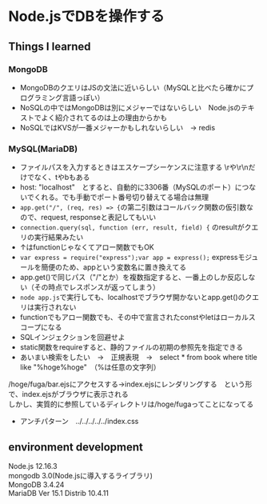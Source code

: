 # Node.jsでDBを操作する

## Things I learned

### MongoDB

-  MongoDBのクエリはJSの文法に近いらしい（MySQLと比べたら確かにプログラミング言語っぽい）
-  NoSQLの中ではMongoDBは別にメジャーではないらしい　Node.jsのテキストでよく紹介されてるのは上の理由からかも
-  NoSQLではKVSが一番メジャーかもしれないらしい　→ redis

### MySQL(MariaDB)

-  ファイルパスを入力するときはエスケープシーケンスに注意する \rや\r\nだけでなく、tやbもある
-  host: "localhost"　とすると、自動的に3306番（MySQLのポート）につないでくれる。でも手動でポート番号切り替えてる場合は無理
-  `app.get("/", (req, res) => {`の第二引数はコールバック関数の仮引数なので、request, responseと表記してもいい
-  `connection.query(sql, function (err, result, field) {` のresultがクエリの実行結果みたい
-  ↑はfunctionじゃなくてアロー関数でもOK
-  `var express = require("express");var app = express();` expressモジュールを簡便のため、appという変数名に置き換えてる
-  app.get()で同じパス（"/"とか）を複数指定すると、一番上のしか反応しない（その時点でレスポンスが返ってしまう）
-  `node app.js`で実行しても、localhostでブラウザ開かないとapp.get()のクエリは実行されない
-  functionでもアロー関数でも、その中で宣言されたconstやletはローカルスコープになる
-  SQLインジェクションを回避せよ
-  static関数をrequireすると、静的ファイルの初期の参照先を指定できる
-  あいまい検索をしたい　→　正規表現　→　select * from book where title like "%hoge%hoge"　（%は任意の文字列）


/hoge/fuga/bar.ejsにアクセスする→index.ejsにレンダリングする　という形で、index.ejsがブラウザに表示される  
しかし、実質的に参照しているディレクトリは/hoge/fugaってことになってる  

- アンチパターン　../../../../../index.css

## environment development

Node.js 12.16.3  
mongodb 3.0(Node.jsに導入するライブラリ)  
MongoDB 3.4.24  
MariaDB Ver 15.1 Distrib 10.4.11  
